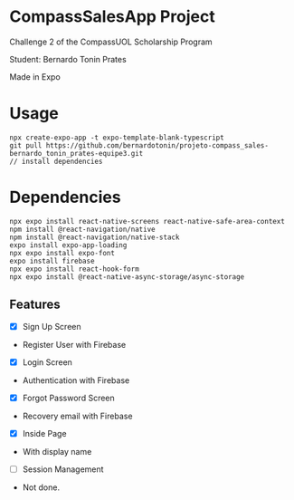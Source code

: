 # CompassSalesApp Project
Challenge 2 of the CompassUOL Scholarship Program

Student: Bernardo Tonin Prates

Made in Expo
 # Usage
 

    npx create-expo-app -t expo-template-blank-typescript
    git pull https://github.com/bernardotonin/projeto-compass_sales-bernardo_tonin_prates-equipe3.git
    // install dependencies

# Dependencies

    npx expo install react-native-screens react-native-safe-area-context
	npm install @react-navigation/native
	npm install @react-navigation/native-stack
	expo install expo-app-loading
	npx expo install expo-font
	expo install firebase
	npx expo install react-hook-form
	npx expo install @react-native-async-storage/async-storage

## Features

 - [x] Sign Up Screen
 - Register User with Firebase
 
 - [x] Login Screen
 - Authentication with Firebase
 
 - [x]  Forgot Password Screen
 - Recovery email with Firebase
 - [x] Inside Page
 - With display name
 - [ ] Session Management
 - Not done.


    


